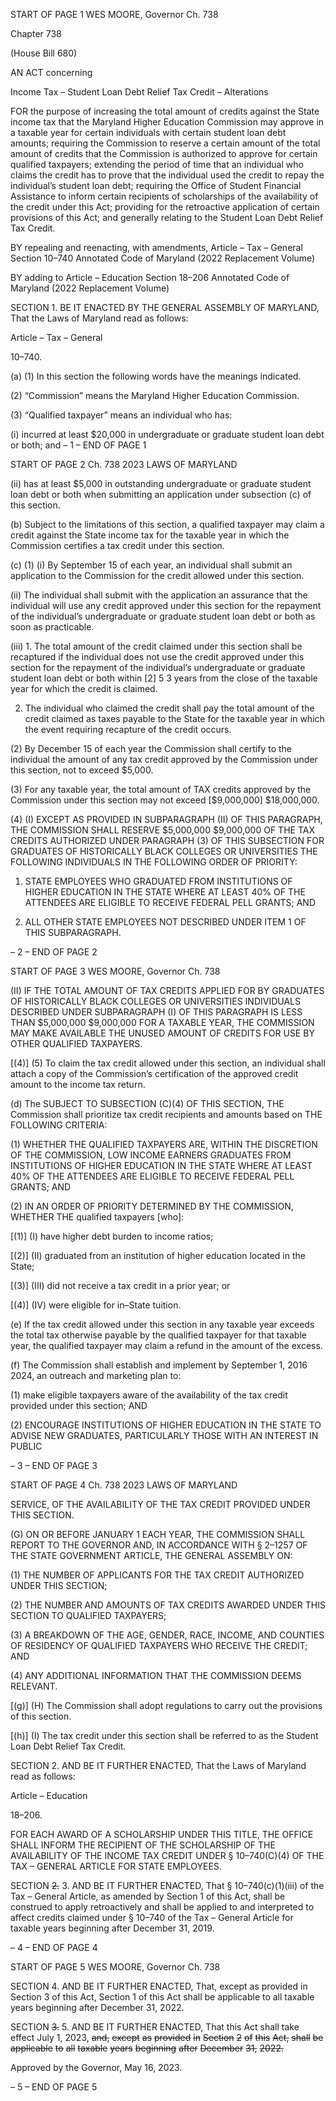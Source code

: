 START OF PAGE 1
WES MOORE, Governor Ch. 738

Chapter 738

(House Bill 680)

AN ACT concerning

Income Tax – Student Loan Debt Relief Tax Credit – Alterations

FOR the purpose of increasing the total amount of credits against the State income tax that
the Maryland Higher Education Commission may approve in a taxable year for
certain individuals with certain student loan debt amounts; requiring the
Commission to reserve a certain amount of the total amount of credits that the
Commission is authorized to approve for certain qualified taxpayers; extending the
period of time that an individual who claims the credit has to prove that the
individual used the credit to repay the individual’s student loan debt; requiring the
Office of Student Financial Assistance to inform certain recipients of scholarships of
the availability of the credit under this Act; providing for the retroactive application
of certain provisions of this Act; and generally relating to the Student Loan Debt
Relief Tax Credit.

BY repealing and reenacting, with amendments,
Article – Tax – General
Section 10–740
Annotated Code of Maryland
(2022 Replacement Volume)

BY adding to
Article – Education
Section 18–206
Annotated Code of Maryland
(2022 Replacement Volume)

SECTION 1. BE IT ENACTED BY THE GENERAL ASSEMBLY OF MARYLAND,
That the Laws of Maryland read as follows:

Article – Tax – General

10–740.

(a) (1) In this section the following words have the meanings indicated.

(2) “Commission” means the Maryland Higher Education Commission.

(3) “Qualified taxpayer” means an individual who has:

(i) incurred at least $20,000 in undergraduate or graduate student
loan debt or both; and
– 1 –
END OF PAGE 1

START OF PAGE 2
Ch. 738 2023 LAWS OF MARYLAND

(ii) has at least $5,000 in outstanding undergraduate or graduate
student loan debt or both when submitting an application under subsection (c) of this
section.

(b) Subject to the limitations of this section, a qualified taxpayer may claim a
credit against the State income tax for the taxable year in which the Commission certifies
a tax credit under this section.

(c) (1) (i) By September 15 of each year, an individual shall submit an
application to the Commission for the credit allowed under this section.

(ii) The individual shall submit with the application an assurance
that the individual will use any credit approved under this section for the repayment of the
individual’s undergraduate or graduate student loan debt or both as soon as practicable.

(iii) 1. The total amount of the credit claimed under this section
shall be recaptured if the individual does not use the credit approved under this section for
the repayment of the individual’s undergraduate or graduate student loan debt or both
within [2] 5 3 years from the close of the taxable year for which the credit is claimed.

2. The individual who claimed the credit shall pay the total
amount of the credit claimed as taxes payable to the State for the taxable year in which the
event requiring recapture of the credit occurs.

(2) By December 15 of each year the Commission shall certify to the
individual the amount of any tax credit approved by the Commission under this section,
not to exceed $5,000.

(3) For any taxable year, the total amount of TAX credits approved by the
Commission under this section may not exceed [$9,000,000] $18,000,000.

(4) (I) EXCEPT AS PROVIDED IN SUBPARAGRAPH (II) OF THIS
PARAGRAPH, THE COMMISSION SHALL RESERVE $5,000,000 $9,000,000 OF THE TAX
CREDITS AUTHORIZED UNDER PARAGRAPH (3) OF THIS SUBSECTION FOR
GRADUATES OF HISTORICALLY BLACK COLLEGES OR UNIVERSITIES THE
FOLLOWING INDIVIDUALS IN THE FOLLOWING ORDER OF PRIORITY:

1. STATE EMPLOYEES WHO GRADUATED FROM
INSTITUTIONS OF HIGHER EDUCATION IN THE STATE WHERE AT LEAST 40% OF THE
ATTENDEES ARE ELIGIBLE TO RECEIVE FEDERAL PELL GRANTS; AND

2. ALL OTHER STATE EMPLOYEES NOT DESCRIBED
UNDER ITEM 1 OF THIS SUBPARAGRAPH.

– 2 –
END OF PAGE 2

START OF PAGE 3
WES MOORE, Governor Ch. 738

(II) IF THE TOTAL AMOUNT OF TAX CREDITS APPLIED FOR BY
GRADUATES OF HISTORICALLY BLACK COLLEGES OR UNIVERSITIES INDIVIDUALS
DESCRIBED UNDER SUBPARAGRAPH (I) OF THIS PARAGRAPH IS LESS THAN
$5,000,000 $9,000,000 FOR A TAXABLE YEAR, THE COMMISSION MAY MAKE
AVAILABLE THE UNUSED AMOUNT OF CREDITS FOR USE BY OTHER QUALIFIED
TAXPAYERS.

[(4)] (5) To claim the tax credit allowed under this section, an individual
shall attach a copy of the Commission’s certification of the approved credit amount to the
income tax return.

(d) The SUBJECT TO SUBSECTION (C)(4) OF THIS SECTION, THE Commission
shall prioritize tax credit recipients and amounts based on THE FOLLOWING CRITERIA:

(1) WHETHER THE QUALIFIED TAXPAYERS ARE, WITHIN THE
DISCRETION OF THE COMMISSION, LOW INCOME EARNERS GRADUATES FROM
INSTITUTIONS OF HIGHER EDUCATION IN THE STATE WHERE AT LEAST 40% OF THE
ATTENDEES ARE ELIGIBLE TO RECEIVE FEDERAL PELL GRANTS; AND

(2) IN AN ORDER OF PRIORITY DETERMINED BY THE COMMISSION,
WHETHER THE qualified taxpayers [who]:

[(1)] (I) have higher debt burden to income ratios;

[(2)] (II) graduated from an institution of higher education located in the
State;

[(3)] (III) did not receive a tax credit in a prior year; or

[(4)] (IV) were eligible for in–State tuition.

(e) If the tax credit allowed under this section in any taxable year exceeds the
total tax otherwise payable by the qualified taxpayer for that taxable year, the qualified
taxpayer may claim a refund in the amount of the excess.

(f) The Commission shall establish and implement by September 1, 2016 2024,
an outreach and marketing plan to:

(1) make eligible taxpayers aware of the availability of the tax credit
provided under this section; AND

(2) ENCOURAGE INSTITUTIONS OF HIGHER EDUCATION IN THE STATE
TO ADVISE NEW GRADUATES, PARTICULARLY THOSE WITH AN INTEREST IN PUBLIC

– 3 –
END OF PAGE 3

START OF PAGE 4
Ch. 738 2023 LAWS OF MARYLAND

SERVICE, OF THE AVAILABILITY OF THE TAX CREDIT PROVIDED UNDER THIS
SECTION.

(G) ON OR BEFORE JANUARY 1 EACH YEAR, THE COMMISSION SHALL
REPORT TO THE GOVERNOR AND, IN ACCORDANCE WITH § 2–1257 OF THE STATE
GOVERNMENT ARTICLE, THE GENERAL ASSEMBLY ON:

(1) THE NUMBER OF APPLICANTS FOR THE TAX CREDIT AUTHORIZED
UNDER THIS SECTION;

(2) THE NUMBER AND AMOUNTS OF TAX CREDITS AWARDED UNDER
THIS SECTION TO QUALIFIED TAXPAYERS;

(3) A BREAKDOWN OF THE AGE, GENDER, RACE, INCOME, AND
COUNTIES OF RESIDENCY OF QUALIFIED TAXPAYERS WHO RECEIVE THE CREDIT;
AND

(4) ANY ADDITIONAL INFORMATION THAT THE COMMISSION DEEMS
RELEVANT.

[(g)] (H) The Commission shall adopt regulations to carry out the provisions of
this section.

[(h)] (I) The tax credit under this section shall be referred to as the Student
Loan Debt Relief Tax Credit.

SECTION 2. AND BE IT FURTHER ENACTED, That the Laws of Maryland read
as follows:

Article – Education

18–206.

FOR EACH AWARD OF A SCHOLARSHIP UNDER THIS TITLE, THE OFFICE SHALL
INFORM THE RECIPIENT OF THE SCHOLARSHIP OF THE AVAILABILITY OF THE
INCOME TAX CREDIT UNDER § 10–740(C)(4) OF THE TAX – GENERAL ARTICLE FOR
STATE EMPLOYEES.

SECTION ~~2.~~ 3. AND BE IT FURTHER ENACTED, That § 10–740(c)(1)(iii) of the
Tax – General Article, as amended by Section 1 of this Act, shall be construed to apply
retroactively and shall be applied to and interpreted to affect credits claimed under §
10–740 of the Tax – General Article for taxable years beginning after December 31, 2019.

– 4 –
END OF PAGE 4

START OF PAGE 5
WES MOORE, Governor Ch. 738

SECTION 4. AND BE IT FURTHER ENACTED, That, except as provided in Section
3 of this Act, Section 1 of this Act shall be applicable to all taxable years beginning after
December 31, 2022.

SECTION ~~3.~~ 5. AND BE IT FURTHER ENACTED, That this Act shall take effect
July 1, 2023, ~~and,~~ ~~except~~ ~~as~~ ~~provided~~ ~~in~~ ~~Section~~ ~~2~~ ~~of~~ ~~this~~ ~~Act,~~ ~~shall~~ ~~be~~ ~~applicable~~ ~~to~~ ~~all~~
~~taxable~~ ~~years~~ ~~beginning~~ ~~after~~ ~~December~~ ~~31,~~ ~~2022.~~

Approved by the Governor, May 16, 2023.

– 5 –
END OF PAGE 5